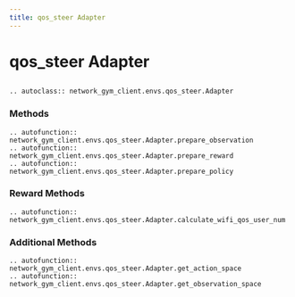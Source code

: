 ```yaml
---
title: qos_steer Adapter
---
```


# qos_steer Adapter

## 

```{eval-rst}
.. autoclass:: network_gym_client.envs.qos_steer.Adapter
```

### Methods

```{eval-rst}
.. autofunction:: network_gym_client.envs.qos_steer.Adapter.prepare_observation
.. autofunction:: network_gym_client.envs.qos_steer.Adapter.prepare_reward
.. autofunction:: network_gym_client.envs.qos_steer.Adapter.prepare_policy

```

### Reward Methods

```{eval-rst}
.. autofunction:: network_gym_client.envs.qos_steer.Adapter.calculate_wifi_qos_user_num
```

### Additional Methods

```{eval-rst}
.. autofunction:: network_gym_client.envs.qos_steer.Adapter.get_action_space
.. autofunction:: network_gym_client.envs.qos_steer.Adapter.get_observation_space
```
